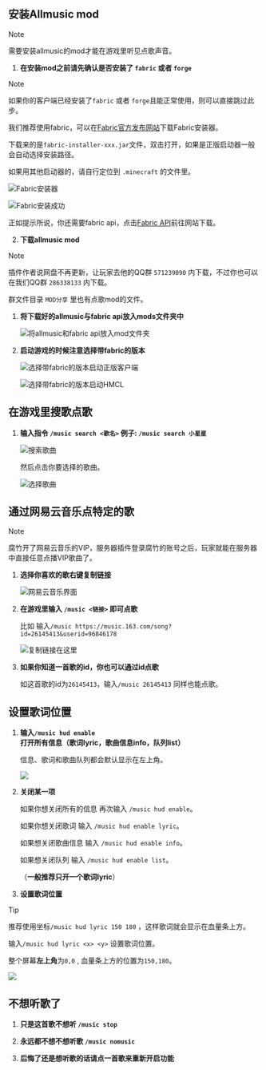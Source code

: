 ## 安装Allmusic mod

> [!note]
> 需要安装allmusic的mod才能在游戏里听见点歌声音。

1. **在安装mod之前请先确认是否安装了 `fabric` 或者 `forge`**

> [!note]
> 如果你的客户端已经安装了`fabric` 或者 `forge`且能正常使用，则可以直接跳过此步。

我们推荐使用fabric，可以在[Fabric官方发布网站](https://fabricmc.net/use/)下载Fabric安装器。

下载来的是`fabric-installer-xxx.jar`文件，双击打开，如果是正版启动器一般会自动选择安装路径。
    
如果用其他启动器的，请自行定位到 `.minecraft` 的文件里。

![Fabric安装器](pics/fabric.png)

 ![Fabric安装成功](pics/fabricapi.png)

正如提示所说，你还需要fabric api，点击[Fabric API](https://www.curseforge.com/minecraft/mc-mods/fabric-api/)前往网站下载。

2. **下载allmusic mod**

> [!note]
> 插件作者说网盘不再更新，让玩家去他的QQ群 `571239090` 内下载，不过你也可以在我们QQ群 `286338133` 内下载。
    
群文件目录 `MOD分享` 里也有点歌mod的文件。

1. **将下载好的allmusic与fabric api放入mods文件夹中**

    ![将allmusic和fabric api放入mod文件夹](pics/mods.png)

2. **启动游戏的时候注意选择带fabric的版本**

    ![选择带fabric的版本启动正版客户端](pics/startgame.png)

    ![选择带fabric的版本启动HMCL](pics/startgame2.png)

## 在游戏里搜歌点歌

1. **输入指令 `/music search <歌名>` 例子: `/music search 小星星`**

    ![搜索歌曲](pics/musicsearch.png)

    然后点击你要选择的歌曲。

    ![选择歌曲](pics/musicselect.png)

## 通过网易云音乐点特定的歌

>[!note]
>腐竹开了网易云音乐的VIP，服务器插件登录腐竹的账号之后，玩家就能在服务器中直接任意点播VIP歌曲了。

1. **选择你喜欢的歌右键复制链接**

    ![网易云音乐界面](pics/wangyiyun.png)

2. **在游戏里输入 `/music <链接>` 即可点歌**

    比如 输入`/music https://music.163.com/song?id=26145413&userid=96846178`

    ![复制链接在这里](pics/musiccopy.png)

3. **如果你知道一首歌的id，你也可以通过id点歌**

    如这首歌的id为`26145413`，输入`/music 26145413` 同样也能点歌。

## 设置歌词位置

1. **输入`/music hud enable` 打开所有信息（歌词lyric，歌曲信息info，队列list）**

    信息、歌词和歌曲队列都会默认显示在左上角。

    ![](pics/musichud.png)

2. **关闭某一项**

    如果你想关闭所有的信息 再次输入 `/music hud enable`。

    如果你想关闭歌词 输入 `/music hud enable lyric`。

    如果想关闭歌曲信息 输入 `/music hud enable info`。

    如果想关闭队列 输入 `/music hud enable list`。

    （**一般推荐只开一个歌词lyric**）

3. **设置歌词位置**

> [!tip]
> 推荐使用坐标`/music hud lyric 150 180` ，这样歌词就会显示在血量条上方。

输入`/music hud lyric <x> <y>` 设置歌词位置。

整个屏幕**左上角**为`0,0` , 血量条上方的位置为`150,180`。

![](pics/musiclyric.png)

## 不想听歌了

1. **只是这首歌不想听 `/music stop`**

2. **永远都不想不想听歌 `/music nomusic`**

3. **后悔了还是想听歌的话请点一首歌来重新开启功能**